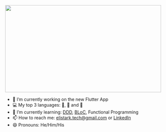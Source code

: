 <!--
**eli1stark/eli1stark** is a ✨ _special_ ✨ repository because its `README.md` (this file) appears on your GitHub profile.

Here are some ideas to get you started:

- 🔭 I’m currently working on ...

- 👯 I’m looking to collaborate on ...
- 🤔 I’m looking for help with ...
- 🌱 I’m currently learning: ...
- 💬 Ask me about ...
- 📫 How to reach me: ...
- 😄 Pronouns: ...
- ⚡ Fun fact: ...
-->

<img src="https://i.pinimg.com/originals/f6/d8/55/f6d855a5fcd0563cc493e8c711e31db0.gif" width="500" height="280">

- 🔭 I’m currently working on the new Flutter App
- 💻 My top 3 languages: 🎯, 🐍 and 🦦
- 🌱 I’m currently learning: <a href="https://resocoder.com/2020/03/09/flutter-firebase-ddd-course-1-domain-driven-design-principles/">DDD</a>, <a href="https://github.com/felangel/bloc">BLoC</a>, Functional Programming
- 📫 How to reach me: elistark.tech@gmail.com or <a href="https://www.linkedin.com/in/eli1stark/">LinkedIn</a>
- 😄 Pronouns: He/Him/His
